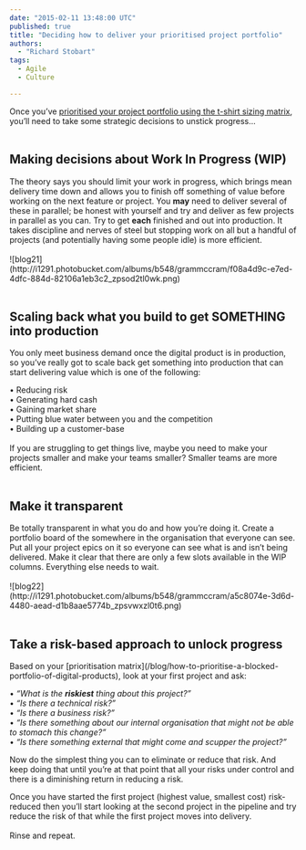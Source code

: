 ```yaml
---
date: "2015-02-11 13:48:00 UTC"
published: true
title: "Deciding how to deliver your prioritised project portfolio"
authors:
  - "Richard Stobart"
tags:
  - Agile
  - Culture

---
```


Once you’ve [prioritised your project portfolio using the t-shirt sizing matrix](/blog/how-to-prioritise-a-blocked-portfolio-of-digital-products), you’ll need to take some strategic decisions to unstick progress...<br/>
<br/>

<h2>Making decisions about Work In Progress (WIP)</h2>
The theory says you should limit your work in progress, which brings mean delivery time down and allows you to finish off something of value before working on the next feature or project. You <b>may</b> need to deliver several of these in parallel; be honest with yourself and try and deliver as few projects in parallel as you can. Try to get <b>each</b> finished and out into production. It takes discipline and nerves of steel but stopping work on all but a handful of projects (and potentially having some people idle) is more efficient.<br/>
<br/>
![blog21](http://i1291.photobucket.com/albums/b548/grammccram/f08a4d9c-e7ed-4dfc-884d-82106a1eb3c2_zpsod2tl0wk.png)
<br/>
<br/>

<h2>Scaling back what you build to get SOMETHING into production</h2>
You only meet business demand once the digital product is in production, so you’ve really got to scale back get something into production that can start delivering value which is one of the following:<br/>

• Reducing risk<br/>
• Generating hard cash<br/>
• Gaining market share<br/>
• Putting blue water between you and the competition<br/>
• Building up a customer-base<br/>
<br/>
If you are struggling to get things live, maybe you need to make your projects smaller and make your teams smaller? Smaller teams are more efficient.<br/>
<br/>

<h2>Make it transparent</h2>
Be totally transparent in what you do and how you’re doing it. Create a portfolio board of the somewhere in the organisation that everyone can see. Put all your project epics on it so everyone can see what is and isn’t being delivered. Make it clear that there are only a few slots available in the WIP columns.  Everything else needs to wait.<br/>
<br/>
![blog22](http://i1291.photobucket.com/albums/b548/grammccram/a5c8074e-3d6d-4480-aead-d1b8aae5774b_zpsvwxzl0t6.png)
<br/>
<br/>

<h2>Take a risk-based approach to unlock progress</h2>
Based on your [prioritisation matrix](/blog/how-to-prioritise-a-blocked-portfolio-of-digital-products), look at your first project and ask:

• <i>“What is the <b>riskiest</b> thing about this project?”</i><br/>
• <i>“Is there a technical risk?”</i><br/>
• <i>“Is there a business risk?”</i><br/>
• <i>“Is there something about our internal organisation that might not be able to stomach this change?”</i><br/>
• <i>“Is there something external that might come and scupper the project?”</i><br/>

Now do the simplest thing you can to eliminate or reduce that risk. And keep doing that until you’re at that point that all your risks under control and there is a diminishing return in reducing a risk.<br/>

Once you have started the first project (highest value, smallest cost) risk-reduced then you’ll start looking at the second project in the pipeline and try reduce the risk of that while the first project moves into delivery.<br/>
<br/>
Rinse and repeat.
